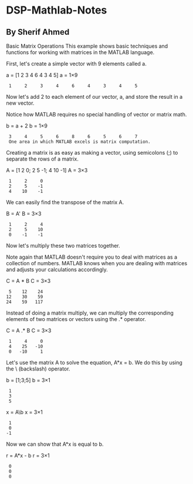 # DSP-Mathlab-Notes
## By Sherif Ahmed 

Basic Matrix Operations
This example shows basic techniques and functions for working with matrices in the MATLAB language.

First, let's create a simple vector with 9 elements called a.

a = [1 2 3 4 6 4 3 4 5]
a = 1×9

     1     2     3     4     6     4     3     4     5

Now let's add 2 to each element of our vector, a, and store the result in a new vector.

Notice how MATLAB requires no special handling of vector or matrix math.

b = a + 2
b = 1×9

     3     4     5     6     8     6     5     6     7
     One area in which MATLAB excels is matrix computation.

Creating a matrix is as easy as making a vector, using semicolons (;) to separate the rows of a matrix.

A = [1 2 0; 2 5 -1; 4 10 -1]
A = 3×3

     1     2     0
     2     5    -1
     4    10    -1

We can easily find the transpose of the matrix A.

B = A'
B = 3×3

     1     2     4
     2     5    10
     0    -1    -1

Now let's multiply these two matrices together.

Note again that MATLAB doesn't require you to deal with matrices as a collection of numbers. MATLAB knows when you are dealing with matrices and adjusts your calculations accordingly.

C = A * B
C = 3×3

     5    12    24
    12    30    59
    24    59   117

Instead of doing a matrix multiply, we can multiply the corresponding elements of two matrices or vectors using the .* operator.

C = A .* B
C = 3×3

     1     4     0
     4    25   -10
     0   -10     1

Let's use the matrix A to solve the equation, A*x = b. We do this by using the \ (backslash) operator.

b = [1;3;5]
b = 3×1

     1
     3
     5

x = A\b
x = 3×1

     1
     0
    -1

Now we can show that A*x is equal to b.

r = A*x - b
r = 3×1

     0
     0
     0
